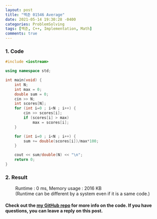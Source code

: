 ```yaml
---
layout: post
title: "백준 01546 Average"
date: 2021-05-14 19:30:28 -0400
categories: ProblemSolving
tags: [백준, C++, Implementation, Math]
comments: true
---
```


### 1. Code
```cpp
#include <iostream>

using namespace std;

int main(void) {
    int N;
    int max = 0;
    double sum = 0;
    cin >> N;
    int scores[N];
    for (int i=0 ; i<N ; i++) {
        cin >> scores[i];
        if (scores[i] > max)
            max = scores[i];
    }

    for (int i=0 ; i<N ; i++) {
        sum += double(scores[i])/max*100;
    }

    cout << sum/double(N) << "\n";
    return 0;
}
```

### 2. Result
&nbsp;&nbsp;&nbsp;&nbsp;&nbsp;&nbsp;&nbsp;&nbsp;Runtime : 0 ms, Memory usage : 2016 KB  
&nbsp;&nbsp;&nbsp;&nbsp;&nbsp;&nbsp;&nbsp;&nbsp;(Runtime can be different by a system even if it is a same code.)

#### Check out the [my GitHub repo][hyuk-gh] for more info on the code. If you have questions, you can leave a reply on this post.
[hyuk-gh]: https://github.com/dlgur1994/StudyAlgorithms
